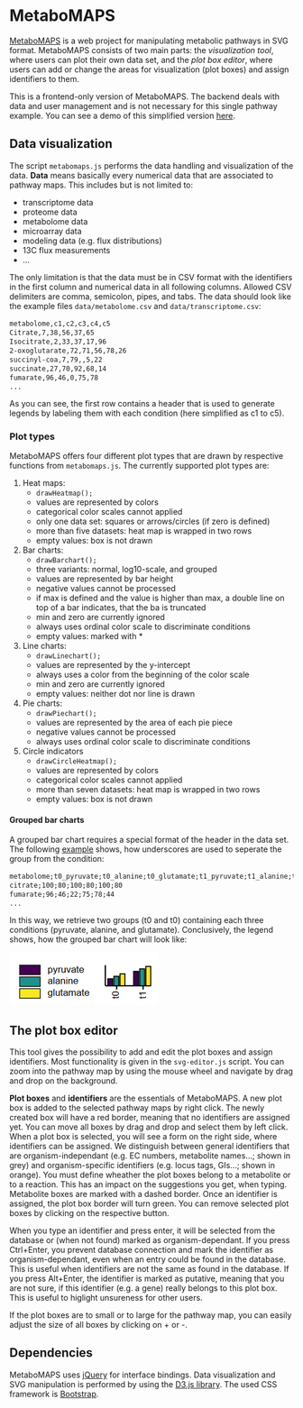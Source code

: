 # MetaboMAPS

[MetaboMAPS](https://metabomaps.brenda-enzymes.org) is a web project for manipulating metabolic pathways in SVG format. MetaboMAPS consists of two main parts: the *visualization tool*, where users can plot their own data set, and the *plot box editor*, where users can add or change the areas for visualization (plot boxes) and assign identifiers to them.

This is a frontend-only version of MetaboMAPS. The backend deals with data and user management and is not necessary for this single pathway example. You can see a demo of this simplified version [here](https://metabomaps.brenda-enzymes.org/github).

## Data visualization

The script `metabomaps.js` performs the data handling and visualization of the data. **Data** means basically every numerical data that are associated to pathway maps. This includes but is not limited to:

- transcriptome data
- proteome data
- metabolome data
- microarray data
- modeling data (e.g. flux distributions)
- 13C flux measurements
- ...

The only limitation is that the data must be in CSV format with the identifiers in the first column and numerical data in all following columns. Allowed CSV delimiters are comma, semicolon, pipes, and tabs.
The data should look like the example files `data/metabolome.csv` and `data/transcriptome.csv`:

```csv
metabolome,c1,c2,c3,c4,c5
Citrate,7,38,56,37,65
Isocitrate,2,33,37,17,96
2-oxoglutarate,72,71,56,78,26
succinyl-coa,7,79,,5,22
succinate,27,70,92,68,14
fumarate,96,46,0,75,78
...
```

As you can see, the first row contains a header that is used to generate legends by labeling them with each condition (here simplified as c1 to c5).

### Plot types

MetaboMAPS offers four different plot types that are drawn by respective functions from `metabomaps.js`.
The currently supported plot types are:

1. Heat maps:
   - `drawHeatmap();`
   - values are represented by colors
   - categorical color scales cannot applied
   - only one data set: squares or arrows/circles (if zero is defined)
   - more than five datasets: heat map is wrapped in two rows
   - empty values: box is not drawn
2. Bar charts:
   - `drawBarchart();`
   - three variants: normal, log10-scale, and grouped
   - values are represented by bar height
   - negative values cannot be processed
   - if max is defined and the value is higher than max, a double line on top of a bar indicates, that the ba is truncated
   - min and zero are currently ignored
   - always uses ordinal color scale to discriminate conditions
   - empty values: marked with *
3. Line charts:
   - `drawLinechart();`
   - values are represented by the y-intercept
   - always uses a color from the beginning of the color scale
   - min and zero are currently ignored
   - empty values: neither dot nor line is drawn
4. Pie charts:
   - `drawPiechart();`
   - values are represented by the area of each pie piece
   - negative values cannot be processed
   - always uses ordinal color scale to discriminate conditions
5. Circle indicators
   - `drawCircleHeatmap();`
   - values are represented by colors
   - categorical color scales cannot applied
   - more than seven datasets: heat map is wrapped in two rows
   - empty values: box is not drawn


#### Grouped bar charts

A grouped bar chart requires a special format of the header in the data set. The following [example](data/metabolome_group.csv) shows, how underscores are used to seperate the group from the condition:

    metabolome;t0_pyruvate;t0_alanine;t0_glutamate;t1_pyruvate;t1_alanine;t1_glutamate
    citrate;100;80;100;80;100;80
    fumarate;96;46;22;75;78;44
    ...

In this way, we retrieve two groups (t0 and t0) containing each three conditions (pyruvate, alanine, and glutamate). Conclusively, the legend shows, how the grouped bar chart will look like:

![Grouped bar chart](img/screenshot_groupbar_legend.png "Grouped bar chart")



## The plot box editor

This tool gives the possibility to add and edit the plot boxes and assign identifiers. Most functionality is given in the `svg-editor.js` script. You can zoom into the pathway map by using the mouse wheel and navigate by drag and drop on the background.

**Plot boxes** and **identifiers** are the essentials of MetaboMAPS. A new plot box is added to the selected pathway maps by right click. The newly created box will have a red border, meaning that no identifiers are assigned yet. You can move all boxes by drag and drop and select them by left click. When a plot box is selected, you will see a form on the right side, where identifiers can be assigned. We distinguish between general identifiers that are organism-independant (e.g. EC numbers, metabolite names...; shown in grey) and organism-specific identifiers (e.g. locus tags, GIs...; shown in orange). You must define wheather the plot boxes belong to a metabolite or to a reaction. This has an impact on the suggestions you get, when typing. Metabolite boxes are marked with a dashed border. Once an identifier is assigned, the plot box border will turn green. You can remove selected plot boxes by clicking on the respective button.

When you type an identifier and press enter, it will be selected from the database or (when not found) marked as organism-dependant.
If you press Ctrl+Enter, you prevent database connection and mark the identifier as organism-dependant, even when an entry could be found in the database. This is useful when identifiers are not the same as found in the database.
If you press Alt+Enter, the identifier is marked as putative, meaning that you are not sure, if this identifier (e.g. a gene) really belongs to this plot box. This is useful to higlight unsureness for other users.

If the plot boxes are to small or to large for the pathway map, you can easily adjust the size of all boxes by clicking on + or -.


## Dependencies

MetaboMAPS uses [jQuery](https://jquery.com/) for interface bindings. Data visualization and SVG manipulation is performed by using the [D3.js library](https://d3js.org/). The used CSS framework is [Bootstrap](https://getbootstrap.com/).

